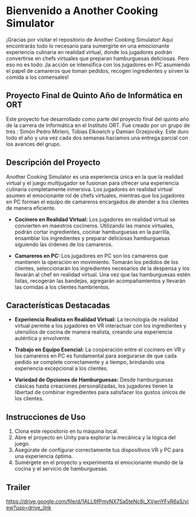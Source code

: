 # Bienvenido a Another Cooking Simulator

¡Gracias por visitar el repositorio de Another Cooking Simulator! Aquí encontrarás todo lo necesario para sumergirte en una emocionante experiencia culinaria en realidad virtual, donde los jugadores podrán convertirse en chefs virtuales que preparan hamburguesas deliciosas. Pero eso no es todo: ¡la acción se intensifica con los jugadores en PC asumiendo el papel de camareros que toman pedidos, recogen ingredientes y sirven la comida a los comensales!

## Proyecto Final de Quinto Año de Informática en ORT

Este proyecto fue desarrollado como parte del proyecto final del quinto año de la carrera de Informática en el Instituto ORT. Fue creado por un grupo de tres : Simón Pedro Mirleni, Tobias Elkowich y Damian Orzejovsky. Este duro todo el año y una vez cada dos semanas haciamos una entrega parcial con los avances del grupo.

## Descripción del Proyecto

Another Cooking Simulator es una experiencia única en la que la realidad virtual y el juego multijugador se fusionan para ofrecer una experiencia culinaria completamente inmersiva. Los jugadores en realidad virtual asumen el emocionante rol de chefs virtuales, mientras que los jugadores en PC forman el equipo de camareros encargados de atender a los clientes de manera eficiente.

- **Cocinero en Realidad Virtual:** Los jugadores en realidad virtual se convierten en maestros cocineros. Utilizando las manos virtuales, podrán cortar ingredientes, cocinar hamburguesas en la parrilla, ensamblar los ingredientes y preparar deliciosas hamburguesas siguiendo las órdenes de los camareros.

- **Camareros en PC:** Los jugadores en PC son los camareros que mantienen la operación en movimiento. Tomarán los pedidos de los clientes, seleccionarán los ingredientes necesarios de la despensa y los llevarán al chef en realidad virtual. Una vez que las hamburguesas estén listas, recogerán las bandejas, agregarán acompañamientos y llevarán las comidas a los clientes hambrientos.

## Características Destacadas

- **Experiencia Realista en Realidad Virtual:** La tecnología de realidad virtual permite a los jugadores en VR interactuar con los ingredientes y utensilios de cocina de manera realista, creando una experiencia auténtica y envolvente.

- **Trabajo en Equipo Esencial:** La cooperación entre el cocinero en VR y los camareros en PC es fundamental para asegurarse de que cada pedido se complete correctamente y a tiempo, brindando una experiencia excepcional a los clientes.

- **Variedad de Opciones de Hamburguesas:** Desde hamburguesas clásicas hasta creaciones personalizadas, los jugadores tienen la libertad de combinar ingredientes para satisfacer los gustos únicos de los clientes.

## Instrucciones de Uso

1. Clona este repositorio en tu máquina local.
2. Abre el proyecto en Unity para explorar la mecánica y la lógica del juego.
3. Asegúrate de configurar correctamente tus dispositivos VR y PC para una experiencia óptima.
4. Sumérgete en el proyecto y experimenta el emocionante mundo de la cocina y el servicio de hamburguesas.

## Trailer
https://drive.google.com/file/d/1ALL6fPmyNX7Sa5teNc8j_XVwnYFvR6aS/view?usp=drive_link
